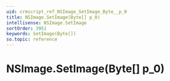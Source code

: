 ```yaml
---
uid: crmscript_ref_NSImage_SetImage_Byte__p_0
title: NSImage.SetImage(Byte[] p_0)
intellisense: NSImage.SetImage
sortOrder: 3951
keywords: SetImage(Byte[])
so.topic: reference
---
```


# NSImage.SetImage(Byte[] p_0)

